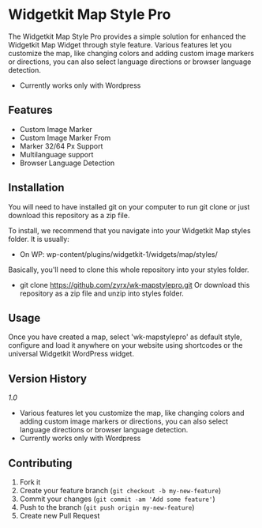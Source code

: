 # Widgetkit Map Style Pro

The Widgetkit Map Style Pro provides a simple solution for enhanced the Widgetkit Map Widget through style feature. Various features let you customize the map, like changing colors and adding custom image markers or directions, you can also select language directions or browser language detection.

* Currently works only with Wordpress

## Features

 * Custom Image Marker
 * Custom Image Marker From
 * Marker 32/64 Px Support
 * Multilanguage support
 * Browser Language Detection

## Installation
You will need to have installed git on your computer to run git clone or just download this repository as a zip file.

To install, we recommend that you navigate into your Widgetkit Map styles folder.
It is usually:
 * On WP: wp-content/plugins/widgetkit-1/widgets/map/styles/

Basically, you'll need to clone this whole repository into your styles folder.
 * git clone https://github.com/zyrx/wk-mapstylepro.git
 Or download this repository as a zip file and unzip into styles folder.

## Usage
Once you have created a map, select 'wk-mapstylepro' as default style, configure and load it anywhere on your website using shortcodes or the universal Widgetkit WordPress widget.

## Version History

_1.0_
* Various features let you customize the map, like changing colors and adding custom image markers or directions, you can also select language directions or browser language detection.
* Currently works only with Wordpress

## Contributing

1. Fork it
2. Create your feature branch (`git checkout -b my-new-feature`)
3. Commit your changes (`git commit -am 'Add some feature'`)
4. Push to the branch (`git push origin my-new-feature`)
5. Create new Pull Request
